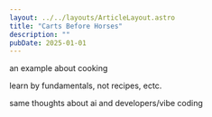 ```yaml
---
layout: ../../layouts/ArticleLayout.astro
title: "Carts Before Horses"
description: ""
pubDate: 2025-01-01
---
```


an example about cooking

learn by fundamentals, not recipes, ectc.

same thoughts about ai and developers/vibe coding
